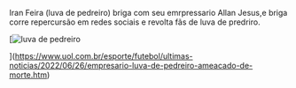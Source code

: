 Iran Feira (luva de pedreiro) briga com seu emrpressario Allan Jesus,e briga corre repercursão em redes sociais e revolta fãs de luva de predriro.



[<img src="luva de pedreiro.jpeg" alt="luva de pedreiro " title="luva de pedreiro.jpeg" />

](https://www.uol.com.br/esporte/futebol/ultimas-noticias/2022/06/26/empresario-luva-de-pedreiro-ameacado-de-morte.htm)




